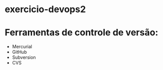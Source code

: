 # exercicio-devops2

# Ferramentas de controle de versão:


* Mercurial
* GitHub
* Subversion
* CVS

